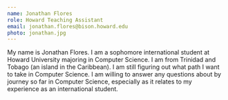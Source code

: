 ```yaml
---
name: Jonathan Flores
role: Howard Teaching Assistant
email: jonathan.flores@bison.howard.edu
photo: jonathan.jpg
---
```

My name is Jonathan Flores. I am a sophomore international student at Howard University majoring in Computer Science. I am from Trinidad and Tobago (an island in the Caribbean). I am still figuring out what path I want to take in Computer Science. I am willing to answer any questions about by journey so far in Computer Science, especially as it relates to my experience as an international student.
